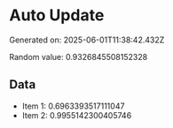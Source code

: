 # Auto Update

Generated on: 2025-06-01T11:38:42.432Z

Random value: 0.9326845508152328

## Data

- Item 1: 0.6963393517111047
- Item 2: 0.9955142300405746
